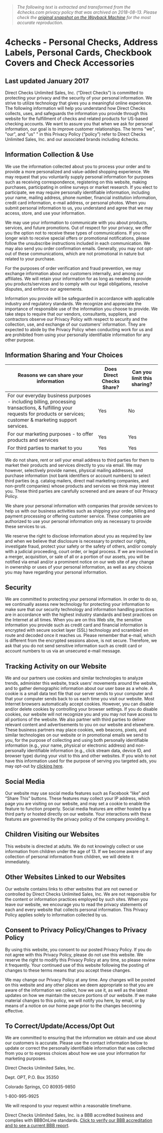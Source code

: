 > *The following text is extracted and transformed from the 4checks.com privacy policy that was archived on 2018-08-13. Please check the [original snapshot on the Wayback Machine](https://web.archive.org/web/20180813172534id_/https%3A//www.4checks.com/service/service.aspx%3FpageCode%3D54) for the most accurate reproduction.*

# 4checks - Personal Checks, Address Labels, Personal Cards, Checkbook Covers and Check Accessories

## Last updated January 2017

Direct Checks Unlimited Sales, Inc. (“Direct Checks”) is committed to protecting your privacy and the security of your personal information. We strive to utilize technology that gives you a meaningful online experience. The following information will help you understand how Direct Checks collects, uses, and safeguards the information you provide through this website for the fulfillment of checks and related products for US-based checking accounts. We want to assure you that when we ask for personal information, our goal is to improve customer relationships. The terms "we", "our", and "us" " in this Privacy Policy (“policy”) refer to Direct Checks Unlimited Sales, Inc. and our associated brands including 4checks.

## Information Collection & Use

We use the information collected about you to process your order and to provide a more personalized and value-added shopping experience. We may request that you voluntarily supply personal information for purposes such as receiving correspondence, registering on this website, making purchases, participating in online surveys or market research. If you elect to participate, we may require personally identifiable information, including your name, mailing address, phone number, financial institution information, credit card information, e-mail address, or personal photos. When you submit personal information to us, you understand and agree that we may access, store, and use your information.

We may use your information to communicate with you about products, services, and future promotions. Out of respect for your privacy, we offer you the option not to receive these types of communications. If you no longer wish to receive special offers or promotional notifications, please follow the unsubscribe instructions included in each communication. We may also send you order confirmation emails. Generally, you may not opt-out of these communications, which are not promotional in nature but related to your purchase.

For the purposes of order verification and fraud prevention, we may exchange information about our customers internally, and among our affiliates. We will retain your information for as long as needed to provide you products/services and to comply with our legal obligations, resolve disputes, and enforce our agreements.

Information you provide will be safeguarded in accordance with applicable industry and regulatory standards. We recognize and appreciate the importance of responsible use of the information you choose to provide. We take steps to require that our vendors, consultants, suppliers, and contractors observe our Privacy Policy with respect to security and the collection, use, and exchange of our customers' information. They are expected to abide by the Privacy Policy when conducting work for us and are prohibited from using your personally identifiable information for any other purpose.

## Information Sharing and Your Choices

| Reasons we can share your information  | Does Direct Checks Share?  | Can you limit this sharing?  
---|---|---  
For our everyday business purposes - including billing, processing transactions, & fulfilling your requests for products or services; customer & marketing support services. | Yes | No  
For our marketing purposes - to offer products and services | Yes | Yes  
For third parties to market to you | Yes | Yes  
  
We do not share, rent or sell your email address to third parties for them to market their products and services directly to you via email. We may however, selectively provide names, physical mailing addresses, and purchase information (not bank identifiers or account numbers) to select third parties (e.g. catalog mailers, direct mail marketing companies, and non-profit companies) whose products and services we think may interest you. These third parties are carefully screened and are aware of our Privacy Policy.

We share your personal information with companies that provide services to help us with our business activities such as shipping your order, billing and payment processing or offering customer service. These companies are authorized to use your personal information only as necessary to provide these services to us.

We reserve the right to disclose information about you as required by law and when we believe that disclosure is necessary to protect our rights, investigate fraud, protect your safety or the safety of others, and/or comply with a judicial proceeding, court order, or legal process. If we are involved in a merger, acquisition, or sale of all or a portion of our assets, you will be notified via email and/or a prominent notice on our web site of any change in ownership or uses of your personal information, as well as any choices you may have regarding your personal information.

## Security

We are committed to protecting your personal information. In order to do so, we continually assess new technology for protecting your information to make sure that our security technology and information handling practices are in accordance with the highest industry standards and best practices on the Internet at all times. When you are on this Web site, the sensitive information you provide such as credit card and financial information is encrypted with secure socket layer (SSL) technology and scrambled en route and decoded once it reaches us. Please remember that e-mail, which is different from the encrypted sessions above, is not secure. Therefore, we ask that you do not send sensitive information such as credit card or account numbers to us via an unsecured e-mail message.

## Tracking Activity on our Website 

We and our partners use cookies and similar technologies to analyze trends, administer this website, track users’ movements around the website, and to gather demographic information about our user base as a whole. A cookie is a small data text file that our server sends to your computer and that your computer sends back to us each time you visit our website. Most Internet browsers automatically accept cookies. However, you can disable and/or delete cookies by controlling your browser settings. If you do disable cookies, our website will not recognize you and you may not have access to all portions of the website. We also partner with third parties to deliver relevant content and advertisements to you on our website and elsewhere. These business partners may place cookies, web beacons, pixels, and similar technologies on our website or in promotional emails we send to you, for the purpose of collecting and using both personally identifiable information (e.g., your name, physical or electronic address) and non-personally identifiable information (e.g., click stream data, device ID, and browser type) during your visit to this and other websites. If you wish to not have this information used for the purpose of serving you targeted ads, you may opt-out by [clicking here](https://preferences-mgr.truste.com/). 

## Social Media 

Our website may use social media features such as Facebook “like” and “Share This” buttons. These features may collect your IP address, which page you are visiting on our website, and may set a cookie to enable the feature to function properly. Social media features are either hosted by a third party or hosted directly on our website. Your interactions with these features are governed by the privacy policy of the company providing it.

## Children Visiting our Websites

This website is directed at adults. We do not knowingly collect or use information from children under the age of 13. If we become aware of any collection of personal information from children, we will delete it immediately.

## Other Websites Linked to our Websites

Our website contains links to other websites that are not owned or controlled by Direct Checks Unlimited Sales, Inc. We are not responsible for the content or information practices employed by such sites. When you leave our website, we encourage you to read the privacy statements of each and every website that collects personal information. This Privacy Policy applies solely to information collected by us.

## Consent to Privacy Policy/Changes to Privacy Policy

By using this website, you consent to our posted Privacy Policy. If you do not agree with this Privacy Policy, please do not use this website. We reserve the right to modify this Privacy Policy at any time, so please review it frequently. Your continued use of this website following the posting of changes to these terms means that you accept these changes.

We may change our Privacy Policy at any time. Any changes will be posted on this website and any other places we deem appropriate so that you are aware of the information we collect, how we use it, as well as the latest updates on how we maintain the secure portions of our website. If we make material changes to this policy, we will notify you here, by email, or by means of a notice on our home page prior to the changes becoming effective.

## To Correct/Update/Access/Opt Out 

We are committed to ensuring that the information we obtain and use about our customers is accurate. Please use the contact information below to update or correct the personally identifiable information that was collected from you or to express choices about how we use your information for marketing purposes.

Direct Checks Unlimited Sales, Inc.

Dept. OPT, P.O. Box 35350

Colorado Springs, CO 80935-9850

1-800-995-9925

We will respond to your request within a reasonable timeframe.

Direct Checks Unlimited Sales, Inc. is a BBB accredited business and complies with BBBOnLine standards. [Click to verify our BBB accreditation and to see a current BBB report](http://www.bbb.org/minnesota/business-reviews/checks-printing/direct-to-consumer-in-colorado-springs-co-96353108 "Click to verify BBB accreditation and to see a BBB report").
